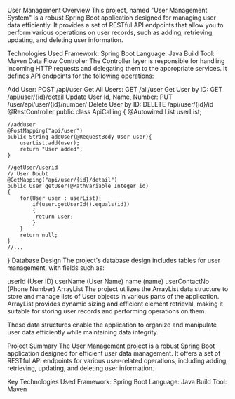 User Management 
Overview
This project, named "User Management System" is a robust Spring Boot application designed for managing user data efficiently. It provides a set of RESTful API endpoints that allow you to perform various operations on user records, such as adding, retrieving, updating, and deleting user information.

Technologies Used
Framework: Spring Boot
Language: Java
Build Tool: Maven
Data Flow
Controller
The Controller layer is responsible for handling incoming HTTP requests and delegating them to the appropriate services. It defines API endpoints for the following operations:

Add User: POST /api/user
Get All Users: GET /all/user
Get User by ID: GET /api/user/{id}/detail
Update User Id, Name, Number: PUT /user/api/user/{id}/number/
Delete User by ID: DELETE /api/user/{id}/id
@RestController
public class ApiCalling {
    @Autowired
    List<User> userList;

    //adduser
    @PostMapping("api/user")
    public String addUser(@RequestBody User user){
        userList.add(user);
        return "User added";
    }

    //getUser/userid
    // User Doubt
    @GetMapping("api/user/{id}/detail")
    public User getUser(@PathVariable Integer id)
    {
        for(User user : userList){
            if(user.getUserId().equals(id))
            {
             return user;
            }
        }
        return null;
    }
    //...
}
Database Design
The project's database design includes tables for user management, with fields such as:

userId (User ID)
userName (User Name)
name (name)
userContactNo (Phone Number)
ArrayList
The project utilizes the ArrayList data structure to store and manage lists of User objects in various parts of the application. ArrayList provides dynamic sizing and efficient element retrieval, making it suitable for storing user records and performing operations on them.

These data structures enable the application to organize and manipulate user data efficiently while maintaining data integrity.

Project Summary
The User Management project is a robust Spring Boot application designed for efficient user data management. It offers a set of RESTful API endpoints for various user-related operations, including adding, retrieving, updating, and deleting user information.

Key Technologies Used
Framework: Spring Boot
Language: Java
Build Tool: Maven
